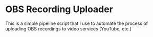 # OBS Recording Uploader

This is a simple pipeline script that I use to automate the process of uploading OBS recordings to video services (YouTube, etc.)
